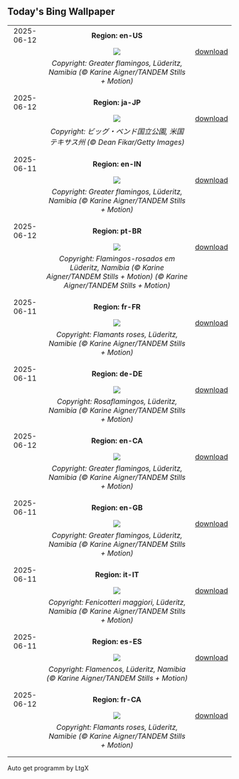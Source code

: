 ## Today's Bing Wallpaper
|      |      |      |
| :----: | :----: | :----: |
|2025-06-12|**Region: en-US**||
||![](https://www.bing.com/th?id=OHR.FlamingosNamibia_EN-US9397449472_UHD.jpg&pid=hp&w=1152&h=648&rs=1&c=4)| [download](https://www.bing.com/th?id=OHR.FlamingosNamibia_EN-US9397449472_UHD.jpg)|
||*Copyright: Greater flamingos, Lüderitz, Namibia (© Karine Aigner/TANDEM Stills + Motion)*
||
|||
|2025-06-12|**Region: ja-JP**||
||![](https://www.bing.com/th?id=OHR.BigBendChisos_JA-JP6210752580_UHD.jpg&pid=hp&w=1152&h=648&rs=1&c=4)| [download](https://www.bing.com/th?id=OHR.BigBendChisos_JA-JP6210752580_UHD.jpg)|
||*Copyright: ビッグ・ベンド国立公園, 米国 テキサス州 (© Dean Fikar/Getty Images)*
||
|||
|2025-06-11|**Region: en-IN**||
||![](https://www.bing.com/th?id=OHR.FlamingosNamibia_EN-IN8571629692_UHD.jpg&pid=hp&w=1152&h=648&rs=1&c=4)| [download](https://www.bing.com/th?id=OHR.FlamingosNamibia_EN-IN8571629692_UHD.jpg)|
||*Copyright: Greater flamingos, Lüderitz, Namibia (© Karine Aigner/TANDEM Stills + Motion)*
||
|||
|2025-06-12|**Region: pt-BR**||
||![](https://www.bing.com/th?id=OHR.FlamingosNamibia_PT-BR5557739797_UHD.jpg&pid=hp&w=1152&h=648&rs=1&c=4)| [download](https://www.bing.com/th?id=OHR.FlamingosNamibia_PT-BR5557739797_UHD.jpg)|
||*Copyright: Flamingos-rosados em Lüderitz, Namíbia (© Karine Aigner/TANDEM Stills + Motion)  (© Karine Aigner/TANDEM Stills + Motion)*
||
|||
|2025-06-11|**Region: fr-FR**||
||![](https://www.bing.com/th?id=OHR.FlamingosNamibia_FR-FR3406043223_UHD.jpg&pid=hp&w=1152&h=648&rs=1&c=4)| [download](https://www.bing.com/th?id=OHR.FlamingosNamibia_FR-FR3406043223_UHD.jpg)|
||*Copyright: Flamants roses, Lüderitz, Namibie (© Karine Aigner/TANDEM Stills + Motion)*
||
|||
|2025-06-11|**Region: de-DE**||
||![](https://www.bing.com/th?id=OHR.FlamingosNamibia_DE-DE9012146004_UHD.jpg&pid=hp&w=1152&h=648&rs=1&c=4)| [download](https://www.bing.com/th?id=OHR.FlamingosNamibia_DE-DE9012146004_UHD.jpg)|
||*Copyright: Rosaflamingos, Lüderitz, Namibia (© Karine Aigner/TANDEM Stills + Motion)*
||
|||
|2025-06-12|**Region: en-CA**||
||![](https://www.bing.com/th?id=OHR.FlamingosNamibia_EN-CA9758738139_UHD.jpg&pid=hp&w=1152&h=648&rs=1&c=4)| [download](https://www.bing.com/th?id=OHR.FlamingosNamibia_EN-CA9758738139_UHD.jpg)|
||*Copyright: Greater flamingos, Lüderitz, Namibia (© Karine Aigner/TANDEM Stills + Motion)*
||
|||
|2025-06-11|**Region: en-GB**||
||![](https://www.bing.com/th?id=OHR.FlamingosNamibia_EN-GB2570147550_UHD.jpg&pid=hp&w=1152&h=648&rs=1&c=4)| [download](https://www.bing.com/th?id=OHR.FlamingosNamibia_EN-GB2570147550_UHD.jpg)|
||*Copyright: Greater flamingos, Lüderitz, Namibia (© Karine Aigner/TANDEM Stills + Motion)*
||
|||
|2025-06-11|**Region: it-IT**||
||![](https://www.bing.com/th?id=OHR.FlamingosNamibia_IT-IT6908243385_UHD.jpg&pid=hp&w=1152&h=648&rs=1&c=4)| [download](https://www.bing.com/th?id=OHR.FlamingosNamibia_IT-IT6908243385_UHD.jpg)|
||*Copyright: Fenicotteri maggiori, Lüderitz, Namibia (© Karine Aigner/TANDEM Stills + Motion)*
||
|||
|2025-06-11|**Region: es-ES**||
||![](https://www.bing.com/th?id=OHR.FlamingosNamibia_ES-ES3698280528_UHD.jpg&pid=hp&w=1152&h=648&rs=1&c=4)| [download](https://www.bing.com/th?id=OHR.FlamingosNamibia_ES-ES3698280528_UHD.jpg)|
||*Copyright: Flamencos, Lüderitz, Namibia (© Karine Aigner/TANDEM Stills + Motion)*
||
|||
|2025-06-12|**Region: fr-CA**||
||![](https://www.bing.com/th?id=OHR.FlamingosNamibia_FR-CA7147241890_UHD.jpg&pid=hp&w=1152&h=648&rs=1&c=4)| [download](https://www.bing.com/th?id=OHR.FlamingosNamibia_FR-CA7147241890_UHD.jpg)|
||*Copyright: Flamants roses, Lüderitz, Namibie (© Karine Aigner/TANDEM Stills + Motion)*
||
|||

Auto get programm by LtgX
